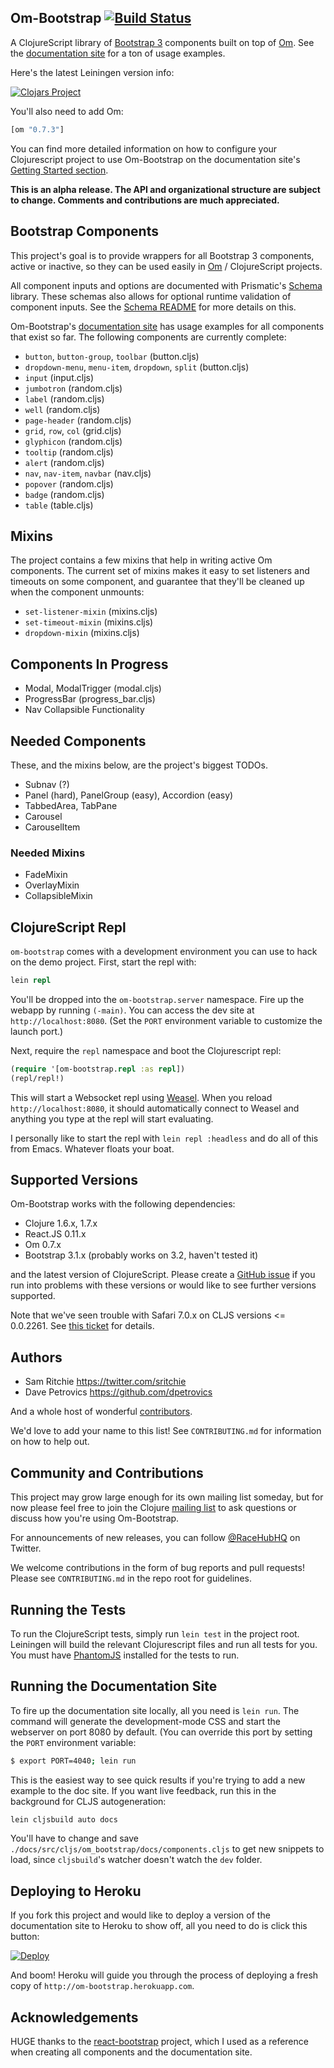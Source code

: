 ## Om-Bootstrap [![Build Status](https://secure.travis-ci.org/racehub/om-bootstrap.png)](http://travis-ci.org/racehub/om-bootstrap)

A ClojureScript library of [Bootstrap 3](http://getbootstrap.com) components built on top of [Om](https://github.com/swannodette/om). See the [documentation site](http://om-bootstrap.herokuapp.com/) for a ton of usage examples.

Here's the latest Leiningen version info:

[![Clojars Project](http://clojars.org/racehub/om-bootstrap/latest-version.svg)](http://clojars.org/racehub/om-bootstrap)

You'll also need to add Om:

```clojure
[om "0.7.3"]
```

You can find more detailed information on how to configure your Clojurescript project to use Om-Bootstrap on the documentation site's [Getting Started section](http://om-bootstrap.herokuapp.com/getting-started).

**This is an alpha release. The API and organizational structure are
subject to change. Comments and contributions are much appreciated.**

## Bootstrap Components

This project's goal is to provide wrappers for all Bootstrap 3 components, active or inactive, so they can be used easily in [Om](https://github.com/swannodette/om) / ClojureScript projects.

All component inputs and options are documented with Prismatic's [Schema](https://github.com/prismatic/schema) library. These schemas also allows for optional runtime validation of component inputs. See the [Schema README]([Schema](https://github.com/prismatic/schema)) for more details on this.

Om-Bootstrap's [documentation site](http://om-bootstrap.herokuapp.com/) has usage examples for all components that exist so far. The following components are currently complete:

* `button`, `button-group`, `toolbar` (button.cljs)
* `dropdown-menu`, `menu-item`, `dropdown`, `split` (button.cljs)
* `input` (input.cljs)
* `jumbotron` (random.cljs)
* `label` (random.cljs)
* `well` (random.cljs)
* `page-header` (random.cljs)
* `grid`, `row`, `col` (grid.cljs)
* `glyphicon` (random.cljs)
* `tooltip` (random.cljs)
* `alert` (random.cljs)
* `nav`, `nav-item`, `navbar` (nav.cljs)
* `popover` (random.cljs)
* `badge` (random.cljs)
* `table` (table.cljs)

## Mixins

The project contains a few mixins that help in writing active Om components. The current set of mixins makes it easy to set listeners and timeouts on some component, and guarantee that they'll be cleaned up when the component unmounts:

* `set-listener-mixin` (mixins.cljs)
* `set-timeout-mixin` (mixins.cljs)
* `dropdown-mixin` (mixins.cljs)

## Components In Progress

* Modal, ModalTrigger (modal.cljs)
* ProgressBar (progress_bar.cljs)
* Nav Collapsible Functionality

## Needed Components

These, and the mixins below, are the project's biggest TODOs.

* Subnav (?)
* Panel (hard), PanelGroup (easy), Accordion (easy)
* TabbedArea, TabPane
* Carousel
* CarouselItem

### Needed Mixins

* FadeMixin
* OverlayMixin
* CollapsibleMixin

## ClojureScript Repl

`om-bootstrap` comes with a development environment you can use to hack on the demo project. First, start the repl with:

```clojure
lein repl
```

You'll be dropped into the `om-bootstrap.server` namespace. Fire up the webapp by running `(-main)`. You can access the dev site at `http://localhost:8080`. (Set the `PORT` environment variable to customize the launch port.)

Next, require the `repl` namespace and boot the Clojurescript repl:

```clojure
(require '[om-bootstrap.repl :as repl])
(repl/repl!)
```

This will start a Websocket repl using [Weasel](https://github.com/tomjakubowski/weasel). When you reload `http://localhost:8080`, it should automatically connect to Weasel and anything you type at the repl will start evaluating.

I personally like to start the repl with `lein repl :headless` and do all of this from Emacs. Whatever floats your boat.

## Supported Versions

Om-Bootstrap works with the following dependencies:

- Clojure 1.6.x, 1.7.x
- React.JS 0.11.x
- Om 0.7.x
- Bootstrap 3.1.x (probably works on 3.2, haven't tested it)

and the latest version of ClojureScript. Please create a [GitHub issue](https://github.com/racehub/om-bootstrap/issues) if you run into problems with these versions or would like to see further versions supported.

Note that we've seen trouble with Safari 7.0.x on CLJS versions <= 0.0.2261. See [this ticket](https://github.com/racehub/om-bootstrap/issues/10) for details.

## Authors

- Sam Ritchie <https://twitter.com/sritchie>
- Dave Petrovics <https://github.com/dpetrovics>

And a whole host of wonderful [contributors](https://github.com/racehub/om-bootstrap/graphs/contributors).

We'd love to add your name to this list! See `CONTRIBUTING.md` for information on how to help out.

## Community and Contributions

This project may grow large enough for its own mailing list someday, but for now please feel free to join the Clojure [mailing list](https://groups.google.com/forum/#!forum/clojure) to ask questions or discuss how you're using Om-Bootstrap.

For announcements of new releases, you can follow [@RaceHubHQ](http://twitter.com/RaceHubHQ) on Twitter.

We welcome contributions in the form of bug reports and pull requests! Please see `CONTRIBUTING.md` in the repo root for guidelines.

## Running the Tests

To run the ClojureScript tests, simply run `lein test` in the project root. Leiningen will build the relevant Clojurescript files and run all tests for you. You must have [PhantomJS](http://phantomjs.org/) installed for the tests to run.

## Running the Documentation Site

To fire up the documentation site locally, all you need is `lein run`. The command will generate the development-mode CSS and start the webserver on port 8080 by default. (You can override this port by setting the `PORT` environment variable:

```sh
$ export PORT=4040; lein run
```

This is the easiest way to see quick results if you're trying to add a new example to the doc site. If you want live feedback, run this in the background for CLJS autogeneration:

```clojure
lein cljsbuild auto docs
```

You'll have to change and save `./docs/src/cljs/om_bootstrap/docs/components.cljs` to get new snippets to load, since `cljsbuild`'s watcher doesn't watch the `dev` folder.

## Deploying to Heroku

If you fork this project and would like to deploy a version of the documentation site to Heroku to show off, all you need to do is click this button:

[![Deploy](https://www.herokucdn.com/deploy/button.png)](https://heroku.com/deploy)

And boom! Heroku will guide you through the process of deploying a fresh copy of `http://om-bootstrap.herokuapp.com`.

## Acknowledgements

HUGE thanks to the [react-bootstrap](https://github.com/react-bootstrap/react-bootstrap) project, which I used as a reference when creating all components and the documentation site.
